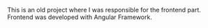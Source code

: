 This is an old project where I was responsible for the frontend part. Frontend was developed with Angular Framework.

